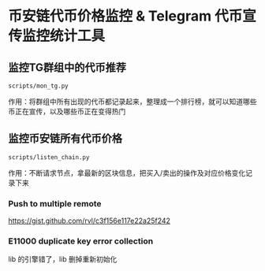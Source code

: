 # 币安链代币价格监控 & Telegram 代币宣传监控统计工具

## 监控TG群组中的代币推荐
```
scripts/mon_tg.py
```
作用：将群组中所有出现的代币都记录起来，整理成一个排行榜，就可以知道哪些币正在宣传，以及哪些币正在变得热门

## 监控币安链所有代币价格
```
scripts/listen_chain.py
```
作用：不断请求节点，拿最新的区块信息，把买入/卖出的操作及对应价格变化记录下来

### Push to multiple remote
https://gist.github.com/rvl/c3f156e117e22a25f242

### E11000 duplicate key error collection
lib 的引擎错了，lib 删掉重新初始化